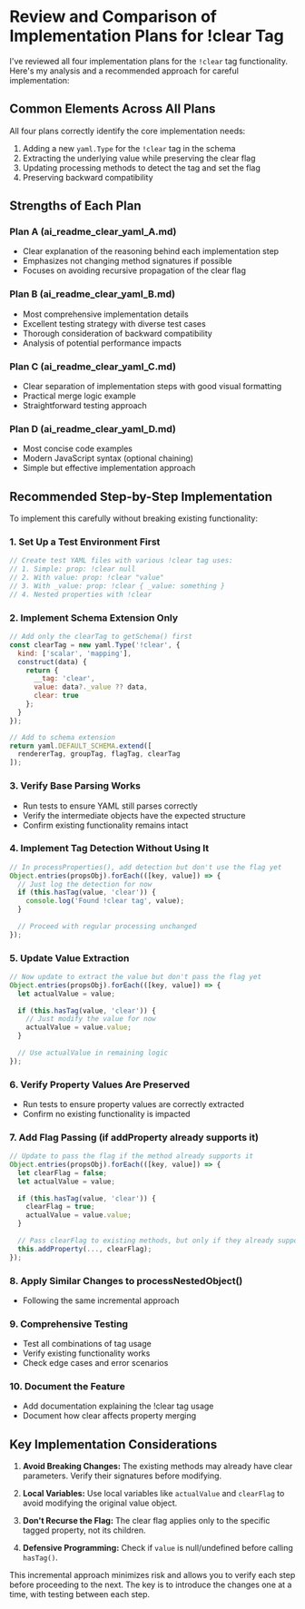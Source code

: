 # Review and Comparison of Implementation Plans for !clear Tag

I've reviewed all four implementation plans for the `!clear` tag functionality. Here's my analysis and a recommended approach for careful implementation:

## Common Elements Across All Plans
All four plans correctly identify the core implementation needs:
1. Adding a new `yaml.Type` for the `!clear` tag in the schema
2. Extracting the underlying value while preserving the clear flag
3. Updating processing methods to detect the tag and set the flag
4. Preserving backward compatibility

## Strengths of Each Plan

### Plan A (ai_readme_clear_yaml_A.md)
- Clear explanation of the reasoning behind each implementation step
- Emphasizes not changing method signatures if possible
- Focuses on avoiding recursive propagation of the clear flag

### Plan B (ai_readme_clear_yaml_B.md)
- Most comprehensive implementation details
- Excellent testing strategy with diverse test cases
- Thorough consideration of backward compatibility
- Analysis of potential performance impacts

### Plan C (ai_readme_clear_yaml_C.md)
- Clear separation of implementation steps with good visual formatting
- Practical merge logic example
- Straightforward testing approach

### Plan D (ai_readme_clear_yaml_D.md)
- Most concise code examples
- Modern JavaScript syntax (optional chaining)
- Simple but effective implementation approach

## Recommended Step-by-Step Implementation

To implement this carefully without breaking existing functionality:

### 1. Set Up a Test Environment First
```javascript
// Create test YAML files with various !clear tag uses:
// 1. Simple: prop: !clear null
// 2. With value: prop: !clear "value"
// 3. With _value: prop: !clear { _value: something }
// 4. Nested properties with !clear
```

### 2. Implement Schema Extension Only
```javascript
// Add only the clearTag to getSchema() first
const clearTag = new yaml.Type('!clear', {
  kind: ['scalar', 'mapping'],
  construct(data) {
    return {
      __tag: 'clear',
      value: data?._value ?? data,
      clear: true
    };
  }
});

// Add to schema extension
return yaml.DEFAULT_SCHEMA.extend([
  rendererTag, groupTag, flagTag, clearTag
]);
```

### 3. Verify Base Parsing Works
- Run tests to ensure YAML still parses correctly
- Verify the intermediate objects have the expected structure
- Confirm existing functionality remains intact

### 4. Implement Tag Detection Without Using It
```javascript
// In processProperties(), add detection but don't use the flag yet
Object.entries(propsObj).forEach(([key, value]) => {
  // Just log the detection for now
  if (this.hasTag(value, 'clear')) {
    console.log('Found !clear tag', value);
  }
  
  // Proceed with regular processing unchanged
});
```

### 5. Update Value Extraction
```javascript
// Now update to extract the value but don't pass the flag yet
Object.entries(propsObj).forEach(([key, value]) => {
  let actualValue = value;
  
  if (this.hasTag(value, 'clear')) {
    // Just modify the value for now
    actualValue = value.value;
  }
  
  // Use actualValue in remaining logic
});
```

### 6. Verify Property Values Are Preserved
- Run tests to ensure property values are correctly extracted
- Confirm no existing functionality is impacted

### 7. Add Flag Passing (if addProperty already supports it)
```javascript
// Update to pass the flag if the method already supports it
Object.entries(propsObj).forEach(([key, value]) => {
  let clearFlag = false;
  let actualValue = value;
  
  if (this.hasTag(value, 'clear')) {
    clearFlag = true;
    actualValue = value.value;
  }
  
  // Pass clearFlag to existing methods, but only if they already support it
  this.addProperty(..., clearFlag);
});
```

### 8. Apply Similar Changes to processNestedObject()
- Following the same incremental approach

### 9. Comprehensive Testing
- Test all combinations of tag usage
- Verify existing functionality works
- Check edge cases and error scenarios

### 10. Document the Feature
- Add documentation explaining the !clear tag usage
- Document how clear affects property merging

## Key Implementation Considerations

1. **Avoid Breaking Changes:** The existing methods may already have clear parameters. Verify their signatures before modifying.

2. **Local Variables:** Use local variables like `actualValue` and `clearFlag` to avoid modifying the original value object.

3. **Don't Recurse the Flag:** The clear flag applies only to the specific tagged property, not its children.

4. **Defensive Programming:** Check if `value` is null/undefined before calling `hasTag()`.

This incremental approach minimizes risk and allows you to verify each step before proceeding to the next. The key is to introduce the changes one at a time, with testing between each step. 